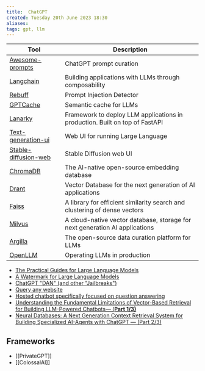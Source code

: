 ```yaml
---
title:  ChatGPT
created: Tuesday 20th June 2023 18:30
aliases: 
tags: gpt, llm 
---
```


| Tool                                                                            | Description                                                                 |
| ------------------------------------------------------------------------------- | --------------------------------------------------------------------------- |
| [Awesome-prompts](https://github.com/f/awesome-chatgpt-prompts)                 | ChatGPT prompt curation                                                     |
| [Langchain](https://github.com/hwchase17/langchain)                             | Building applications with LLMs through composability                       |
| [Rebuff](https://github.com/woop/rebuff)                                        | Prompt Injection Detector                                                   |
| [GPTCache](https://github.com/zilliztech/GPTCache)                              | Semantic cache for LLMs                                                     |
| [Lanarky](https://github.com/ajndkr/lanarky)                                    | Framework to deploy LLM applications in production. Built on top of FastAPI |
| [Text-generation-ui](https://github.com/oobabooga/text-generation-webui)        | Web UI for running Large Language                                           |
| [Stable-diffusion-web](https://github.com/AUTOMATIC1111/stable-diffusion-webui) | Stable Diffusion web UI                                                     |
| [ChromaDB](https://github.com/chroma-core/chroma)                               | The AI-native open-source embedding database                                |
| [Drant](https://github.com/qdrant/qdrant)                                       | Vector Database for the next generation of AI applications                  |
| [Faiss](https://github.com/facebookresearch/faiss)                              | A library for efficient similarity search and clustering of dense vectors   |
| [Milvus](https://github.com/milvus-io/milvus)                                   | A cloud-native vector database, storage for next generation AI applications |
| [Argilla](https://github.com/argilla-io/argilla)                                | The open-source data curation platform for LLMs                             |
|[OpenLLM](https://github.com/bentoml/OpenLLM)|Operating LLMs in production|

- [The Practical Guides for Large Language Models](https://github.com/Mooler0410/LLMsPracticalGuide)
- [A Watermark for Large Language Models](https://github.com/jwkirchenbauer/lm-watermarking)
- [ChatGPT "DAN" (and other "Jailbreaks")](https://github.com/0xk1h0/ChatGPT_DAN?ref=blog.seclify.com)
- [Query any website](https://www.youtube.com/watch?v=6K1lyyzpxtk)
- [Hosted chatbot specifically focused on question answering](https://github.com/hwchase17/chat-langchain)
- [Understanding the Fundamental Limitations of Vector-Based Retrieval for Building LLM-Powered Chatbots— (**Part 1/3)**](https://medium.com/thirdai-blog/understanding-the-fundamental-limitations-of-vector-based-retrieval-for-building-llm-powered-48bb7b5a57b3)
- [Neural Databases: A Next Generation Context Retrieval System for Building Specialized AI-Agents with ChatGPT — (Part 2/3)](https://medium.com/thirdai-blog/neural-database-next-generation-context-retrieval-system-for-building-specialized-ai-agents-with-861ffa0516e7)

## Frameworks

- [[PrivateGPT]]
- [[ColossalAI]]

